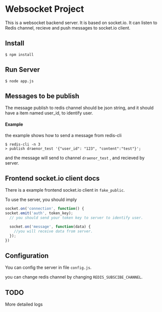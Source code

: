 Websocket Project
=================

This is a websocket backend server. It is based on socket.io. It can listen to Redis channel, recieve and push messages to socket.io client.

Install
-------

    $ npm install

Run Server
----------

    $ node app.js

Messages to be publish
----------------------

The message publish to redis channel should be json string, and it should have a item named user_id, to identify user.

#### Example

the example shows how to send a message from redis-cli

    $ redis-cli -n 3
    > publish draenor_test '{"user_id": "123", "content":"test"}';

and the message will send to channel `draenor_test` , and recieved by server.

Frontend socket.io client docs
------------------------------

There is a example frontend socket.io client in `fake_public`.

To use the server, you should imply

```javascript
socket.on('connection', function() {
socket.emit('auth', token_key);
  // you should send your token key to server to identify user.

  socket.on('message', function(data) {
    //you will receive data from server.
  });
})
```

Configuration
-------------

You can config the server in file `config.js`.

you can change redis channel by changing `REDIS_SUBSCIBE_CHANNEL`.

TODO
----

More detailed logs
